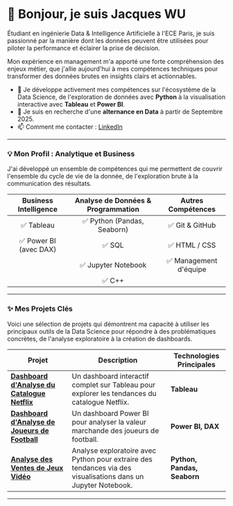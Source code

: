 # 👋 Bonjour, je suis Jacques WU

Étudiant en ingénierie Data & Intelligence Artificielle à l'ECE Paris, je suis passionné par la manière dont les données peuvent être utilisées pour piloter la performance et éclairer la prise de décision.

Mon expérience en management m'a apporté une forte compréhension des enjeux métier, que j'allie aujourd'hui à mes compétences techniques pour transformer des données brutes en insights clairs et actionnables.

- 🔭 Je développe activement mes compétences sur l'écosystème de la Data Science, de l'exploration de données avec **Python** à la visualisation interactive avec **Tableau** et **Power BI**.
- 🌱 Je suis en recherche d'une **alternance en Data** à partir de Septembre 2025.
- 📫 Comment me contacter : [LinkedIn](https://www.linkedin.com/in/wu-jacques)

---

### 💡 Mon Profil : Analytique et Business

J'ai développé un ensemble de compétences qui me permettent de couvrir l'ensemble du cycle de vie de la donnée, de l'exploration brute à la communication des résultats.

| **Business Intelligence** | **Analyse de Données & Programmation** | **Autres Compétences** |
|:-------------------------:|:--------------------------------------:|:----------------------:|
| ✅ Tableau                | ✅ Python (Pandas, Seaborn)            | ✅ Git & GitHub        |
| ✅ Power BI (avec DAX)    | ✅ SQL                                 | ✅ HTML / CSS          |
|                           | ✅ Jupyter Notebook                    | ✅ Management d'équipe |
|                           | ✅ C++                                 |                        |


---

### ✨ Mes Projets Clés

Voici une sélection de projets qui démontrent ma capacité à utiliser les principaux outils de la Data Science pour répondre à des problématiques concrètes, de l'analyse exploratoire à la création de dashboards.

| Projet                                             | Description                                                                                             | Technologies Principales |
|----------------------------------------------------|---------------------------------------------------------------------------------------------------------|--------------------------|
| **[Dashboard d'Analyse du Catalogue Netflix][1]**  | Un dashboard interactif complet sur Tableau pour explorer les tendances du catalogue Netflix.           | **Tableau**              |
| **[Dashboard d'Analyse de Joueurs de Football][2]**| Un dashboard Power BI pour analyser la valeur marchande des joueurs de football.                        | **Power BI, DAX**        |
| **[Analyse des Ventes de Jeux Vidéo][3]**          | Analyse exploratoire avec Python pour extraire des tendances via des visualisations dans un Jupyter Notebook. | **Python, Pandas, Seaborn**|

[1]: https://github.com/J-WU1/Analyse_Netflix_Tableau
[2]: https://github.com/J-WU1/Analyse-Football-PowerBI
[3]: https;//github.com/J-WU1/Analyse_Ventes_JeuxVideo_Python

---
